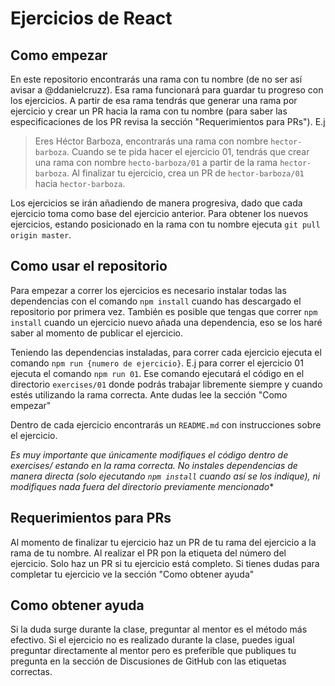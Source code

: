 # Ejercicios de React 

## Como empezar

En este repositorio encontrarás una rama con tu nombre (de no ser así avisar a @ddanielcruzz). Esa rama funcionará para guardar tu progreso con los ejercicios. A partir de esa rama tendrás que generar una rama por ejercicio y crear un PR hacia la rama con tu nombre (para saber las especificaciones de los PR revisa la sección "Requerimientos para PRs"). E.j

> Eres Héctor Barboza, encontrarás una rama con nombre `hector-barboza`. Cuando se te pida hacer el ejercicio 01, tendrás que crear una rama con nombre `hecto-barboza/01` a partir de la rama `hector-barboza`. Al finalizar tu ejercicio, crea un PR de `hector-barboza/01` hacia `hector-barboza`. 

Los ejercicios se irán añadiendo de manera progresiva, dado que cada ejercicio toma como base del ejercicio anterior. Para obtener los nuevos ejercicios, estando posicionado en la rama con tu nombre ejecuta `git pull origin master`.
## Como usar el repositorio 

Para empezar a correr los ejercicios es necesario instalar todas las dependencias con el comando `npm install` cuando has descargado el repositorio por primera vez. También es posible que tengas que correr `npm install`  cuando un ejercicio nuevo añada una dependencia, eso se los haré saber al momento de publicar el ejercicio. 

Teniendo las dependencias instaladas, para correr cada ejercicio ejecuta el comando `npm run {numero de ejercicio}`. E.j para correr el ejercicio 01 ejecuta el comando `npm run 01`. Ese comando ejecutará el código en el directorio `exercises/01` donde podrás trabajar libremente siempre y cuando estés utilizando la rama correcta. Ante dudas lee la sección "Como empezar"

Dentro de cada ejercicio encontrarás un `README.md` con instrucciones sobre el ejercicio. 

**Es muy importante que únicamente modifiques el código dentro de exercises/* estando en la rama correcta. No instales dependencias de manera directa (solo ejecutando `npm install` cuando así se los indique), ni modifiques nada fuera del directorio previamente mencionado**
## Requerimientos para PRs

Al momento de finalizar tu ejercicio haz un PR de tu rama del ejercicio a la rama de tu nombre. Al realizar el PR pon la etiqueta del número del ejercicio. Solo haz un PR si tu ejercicio está completo. Si tienes dudas para completar tu ejercicio ve la sección "Como obtener ayuda"

## Como obtener ayuda 

Si la duda surge durante la clase, preguntar al mentor es el método más efectivo. Si el ejercicio no es realizado durante la clase, puedes igual preguntar directamente al mentor pero es preferible que publiques tu pregunta en la sección de Discusiones de GitHub con las etiquetas correctas. 